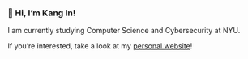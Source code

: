 ### 👋 Hi, I’m Kang In!

I am currently studying Computer Science and Cybersecurity at NYU.

If you’re interested, take a look at my [personal website](https://kangin.me)!
